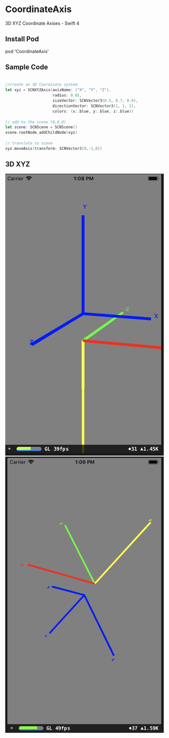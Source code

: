# CoordinateAxis
3D XYZ Coordinate Axises - Swift 4

## Install Pod
pod 'CoordinateAxis'


## Sample Code
```swift

//create an 3D Coordinate system
let xyz = SCNXYZAxis(axisName: ("X", "Y", "Z"),
                     radius: 0.01,                                             //axis radius
                     sizeVector: SCNVector3(0.5, 0.7, 0.9),                    //axis length
                     directionVector: SCNVector3(1, 1, 1),                     //axis direction
                     colors: (x:.blue, y:.blue, z:.blue))                      //axis color
                            
// add to the scene (0,0,0)
let scene: SCNScene = SCNScene()
scene.rootNode.addChildNode(xyz)
        
// translate to scene
xyz.moveAxis(transform: SCNVector3(0,-1,0))

```

## 3D XYZ
![image](https://github.com/sw0906/CoordinateAxis/blob/master/threed1.png)
![image](https://github.com/sw0906/CoordinateAxis/blob/master/threeD2.png)


